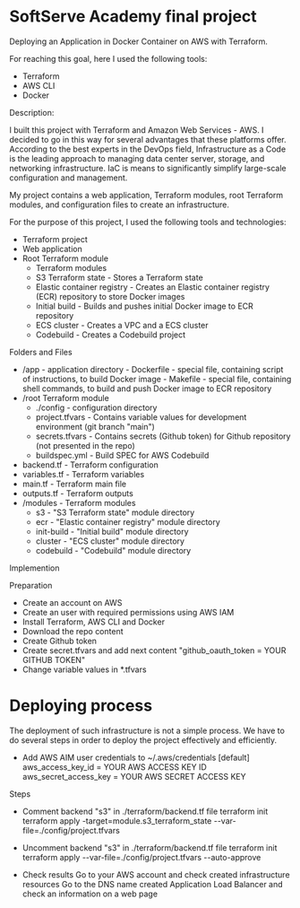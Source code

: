 # SoftServe Academy final project

Deploying an Application in Docker Container on AWS with Terraform.

For reaching this goal, here I used the following tools:  

- Terraform
- AWS CLI
- Docker


Description:


I built this project with Terraform and Amazon Web Services - AWS. I decided to go in this way for several advantages that these platforms offer. According to the best experts in the DevOps field, Infrastructure as a Code is the leading approach to managing data center server, storage, and networking infrastructure. IaC is means to significantly simplify large-scale configuration and management. 


My project contains a web application, Terraform modules, root Terraform modules, and configuration files to create an infrastructure.

For the purpose of this project, I used the following tools and technologies:

- Terraform project
- Web application
- Root Terraform module
  - Terraform modules
  - S3 Terraform state - Stores a Terraform state
  - Elastic container registry - Creates an Elastic container registry (ECR) repository to store Docker images
  - Initial build - Builds and pushes initial Docker image to ECR repository
  - ECS cluster - Creates a VPC and a ECS cluster
  - Codebuild - Creates a Codebuild project


Folders and Files

 - /app - application directory
		- Dockerfile - special file, containing script of instructions, to build Docker image
		- Makefile - special file, containing shell commands, to build and push Docker image to ECR repository
 - /root Terraform module
   - ./config - configuration directory
  	- project.tfvars - Contains variable values for development environment (git branch "main")
  	- secrets.tfvars - Contains secrets (Github token) for Github repository (not presented in the repo)
  	- buildspec.yml - Build SPEC for AWS Codebuild
  - backend.tf - Terraform configuration
  - variables.tf - Terraform variables
  - main.tf - Terraform main file
  - outputs.tf - Terraform outputs
 - /modules - Terraform modules
   - s3 - "S3 Terraform state" module directory
   - ecr - "Elastic container registry" module directory
   - init-build - "Initial build" module directory
   - cluster - "ECS cluster" module directory
   - codebuild - "Codebuild" module directory




Implemention

Preparation

 - Create an account on AWS
 - Create an user with required permissions using AWS IAM
 - Install Terraform, AWS CLI and Docker
 - Download the repo content
 - Create Github token
 - Create secret.tfvars and add next content "github_oauth_token = YOUR GITHUB TOKEN"
 - Change variable values in *.tfvars





# Deploying process


The deployment of such infrastructure is not a simple process. We have to do several steps in order to deploy the project effectively and efficiently.

 - Add AWS AIM user credentials to ~/.aws/credentials
[default]
aws_access_key_id = YOUR AWS ACCESS KEY ID
aws_secret_access_key = YOUR AWS SECRET ACCESS KEY

Steps

- Comment backend "s3" in ./terraform/backend.tf file
terraform init
terraform apply -target=module.s3_terraform_state --var-file=./config/project.tfvars

- Uncomment backend "s3" in ./terraform/backend.tf file
terraform init
terraform apply --var-file=./config/project.tfvars --auto-approve

- Check results
Go to your AWS account and check created infrastructure resources
Go to the DNS name created Application Load Balancer and check an information on a web page
